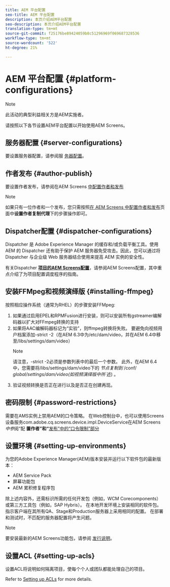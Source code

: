 ```yaml
---
title: AEM 平台配置
seo-title: AEM 平台配置
description: 本页介绍AEM平台配置
seo-description: 本页介绍AEM平台配置
translation-type: tm+mt
source-git-commit: f25176be89424059b8c51296969f069687328536
workflow-type: tm+mt
source-wordcount: '522'
ht-degree: 21%

---
```


# AEM 平台配置  {#platform-configurations}

>[!NOTE]
>
>此活动的典型利益相关方是AEM实施者。

请按照以下各节设置AEM平台配置以开始使用AEM Screens。

## 服务器配置 {#server-configurations}

要设置服务器配置，请参阅服 [务器配置](https://helpx.adobe.com/experience-manager/6-5/screens/using/configuring-screens-introduction.html#ServerConfiguration)。

## 作者发布 {#author-publish}

要设置作者发布，请参阅在AEM Screens [中配置作者和发布](https://helpx.adobe.com/cn/experience-manager/6-5/screens/using/author-and-publish.html)

>[!NOTE]
>
>如果只有一位作者和一个发布，您只需按照[在 AEM Screens 中配置作者和发布](https://helpx.adobe.com/cn/experience-manager/6-5/screens/using/author-and-publish.html)页面中&#x200B;**设置作者复制代理**&#x200B;下的步骤操作即可。

## Dispatcher配置 {#dispatcher-configurations}

Dispatcher 是 Adobe Experience Manager 的缓存和/或负载平衡工具。使用 AEM 的 Dispatcher 还有助于保护 AEM 服务器免受攻击。因此，您可以通过将 Dispatcher 与企业级 Web 服务器结合使用来提高 AEM 实例的安全性。

有关Dispatcher **[项目的AEM Screens配置](https://helpx.adobe.com/experience-manager/6-5/screens/using/dispatcher-configurations-aem-screens.html)**，请参阅AEM Screens配置，其中重点介绍了为项目配置调度程序的指南。

## 安装FFMpeg和视频演绎版 {#installing-ffmpeg}

按照相应操作系统（通常为RHEL）的步骤安装FFMpeg:

1. 如果通过启用EPEL和RPMFusion进行安装，则可以安装所有gstreamer编解码器以扩大对FFmpeg转换的支持
1. 如果将AAC编解码器标记为“实验”，则ffmpeg转换将失败。 要避免向视频用户档案添加-strict -2（在AEM 6.3中为/etc/dam/video，并在AEM 6.4中移至/libs/settings/dam/video）
   >[!NOTE]
   >
   > 请注意，-strict -2必须是参数列表中的最后一个参数。 此外，在AEM 6.4中，您需要将/libs/settings/dam/video下的 *节点复制到* /conf/ *global/settings/dam/video(如视频演绎版中所* 述) [](https://helpx.adobe.com/experience-manager/6-5/screens/using/generating-renditions.html)。
1. 验证视频转换是否正在进行以及是否正在创建再现。

## 密码限制 {#password-restrictions}

需要在AMS实例上禁用AEM的口令策略。 在Web控制台中，也可以使用Screens设备服务com.adobe.cq.screens.device.impl.DeviceService在AEM Screens *中参*&#x200B;阅“配 **置作者”和“**[发布”中的“口令限制”部分](https://helpx.adobe.com/cn/experience-manager/6-5/screens/using/author-and-publish.html)

## 设置环境 {#setting-up-environments}

为您的Adobe Experience Manager(AEM)版本安装并运行以下软件包的最新版本：

* AEM Service Pack
* 屏幕功能包
* AEM 累积修复程序包

除上述内容外，还需标识所需的任何开发包（例如，WCM Corecomponents）或第三方工具包（例如，SAP Hybris）。
在本地开发环境上安装相同的软件包。 指示客户端在其所有QA、Stage和Production服务器上采用相同的配置。 在部署和测试时，不匹配的服务器配置将产生问题。

>[!NOTE]
>
>要安装最新的AEM Screens功能包，请参阅 [发行说明](https://helpx.adobe.com/experience-manager/6-5/screens/user-guide.html?topic=/experience-manager/6-5/screens/morehelp/release-notes.ug.js)。

## 设置ACL {#setting-up-acls}

设置ACL将说明如何隔离项目，使每个个人或团队都能处理自己的项目。

Refer  to [Setting up ACLs](https://helpx.adobe.com/experience-manager/6-5/screens/using/setting-up-acls.html) for more details.

